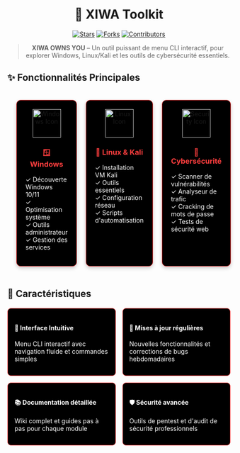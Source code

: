 <div align="center">

# 🧠 XIWA Toolkit

[![Stars](https://img.shields.io/github/stars/dryzer0dev/cyber-starter-pack?style=for-the-badge&logo=github&color=red&logoColor=white)](https://github.com/DryZer0Dev/XIWA/stargazers)
[![Forks](https://img.shields.io/github/forks/dryzer0dev/cyber-starter-pack?style=for-the-badge&logo=github&color=red&logoColor=white)](https://github.com/DryZer0Dev/XIWA/network/members)
[![Contributors](https://img.shields.io/github/contributors/dryzer0dev/cyber-starter-pack?style=for-the-badge&logo=github&color=red&logoColor=white)](https://github.com/DryZer0Dev/XIWA/graphs/contributors)

> **XIWA OWNS YOU** – Un outil puissant de menu CLI interactif, pour explorer Windows, Linux/Kali et les outils de cybersécurité essentiels.

</div>

## ✨ Fonctionnalités Principales

<div align="center">
<div class="grid-container" style="display: grid; grid-template-columns: repeat(3, 1fr); gap: 20px; padding: 20px;">

<div class="card" style="background: #000000; border-radius: 10px; padding: 20px; box-shadow: 0 4px 8px rgba(0,0,0,0.2); border: 1px solid #ff3e3e;">
  <img src="https://raw.githubusercontent.com/DryZer0Dev/XIWA/main/assets/images/windows-icon.png" width="64px" height="64px" alt="Windows Icon">
  <h3 style="color: #ff3e3e;">🪟 Windows</h3>
  <ul style="text-align: left; list-style: none; padding-left: 0; color: #fff;">
    <li>✓ Découverte Windows 10/11</li>
    <li>✓ Optimisation système</li>
    <li>✓ Outils administrateur</li>
    <li>✓ Gestion des services</li>
  </ul>
</div>

<div class="card" style="background: #000000; border-radius: 10px; padding: 20px; box-shadow: 0 4px 8px rgba(0,0,0,0.2); border: 1px solid #ff3e3e;">
  <img src="https://raw.githubusercontent.com/DryZer0Dev/XIWA/main/assets/images/linux-icon.png" width="64px" height="64px" alt="Linux Icon">
  <h3 style="color: #ff3e3e;">🐧 Linux & Kali</h3>
  <ul style="text-align: left; list-style: none; padding-left: 0; color: #fff;">
    <li>✓ Installation VM Kali</li>
    <li>✓ Outils essentiels</li>
    <li>✓ Configuration réseau</li>
    <li>✓ Scripts d'automatisation</li>
  </ul>
</div>

<div class="card" style="background: #000000; border-radius: 10px; padding: 20px; box-shadow: 0 4px 8px rgba(0,0,0,0.2); border: 1px solid #ff3e3e;">
  <img src="https://raw.githubusercontent.com/DryZer0Dev/XIWA/main/assets/images/security-icon.png" width="64px" height="64px" alt="Security Icon">
  <h3 style="color: #ff3e3e;">🔐 Cybersécurité</h3>
  <ul style="text-align: left; list-style: none; padding-left: 0; color: #fff;">
    <li>✓ Scanner de vulnérabilités</li>
    <li>✓ Analyseur de trafic</li>
    <li>✓ Cracking de mots de passe</li>
    <li>✓ Tests de sécurité web</li>
  </ul>
</div>

</div>
</div>

## 🌟 Caractéristiques

<div class="features-grid" style="display: grid; grid-template-columns: repeat(2, 1fr); gap: 15px; margin: 20px 0;">

<div class="feature" style="background: #000000; padding: 15px; border-radius: 8px; border: 1px solid #ff3e3e; color: #fff;">
  <h4>🚀 Interface Intuitive</h4>
  <p>Menu CLI interactif avec navigation fluide et commandes simples</p>
</div>

<div class="feature" style="background: #000000; padding: 15px; border-radius: 8px; border: 1px solid #ff3e3e; color: #fff;">
  <h4>🔄 Mises à jour régulières</h4>
  <p>Nouvelles fonctionnalités et corrections de bugs hebdomadaires</p>
</div>

<div class="feature" style="background: #000000; padding: 15px; border-radius: 8px; border: 1px solid #ff3e3e; color: #fff;">
  <h4>📚 Documentation détaillée</h4>
  <p>Wiki complet et guides pas à pas pour chaque module</p>
</div>

<div class="feature" style="background: #000000; padding: 15px; border-radius: 8px; border: 1px solid #ff3e3e; color: #fff;">
  <h4>🛡️ Sécurité avancée</h4>
  <p>Outils de pentest et d'audit de sécurité professionnels</p>
</div>

</div>